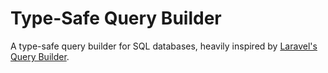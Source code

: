 # Type-Safe Query Builder

A type-safe query builder for SQL databases, heavily inspired by [Laravel's Query Builder](https://laravel.com/docs/queries).
